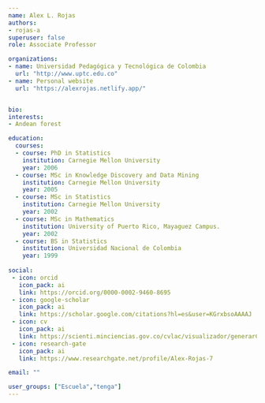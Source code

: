 ```yaml
---
name: Alex L. Rojas
authors:
- rojas-a
superuser: false
role: Associate Professor

organizations:
- name: Universidad Pedagógica y Tecnológica de Colombia
  url: "http://www.uptc.edu.co"
- name: Personal website
  url: "https://alexrojas.netlify.app/"


bio:
interests:
- Andean forest

education:
  courses:
  - course: PhD in Statistics
    institution: Carnegie Mellon University
    year: 2006
  - course: MSc in Knowledge Discovery and Data Mining
    institution: Carnegie Mellon University
    year: 2005
  - course: MSc in Statistics
    institution: Carnegie Mellon University
    year: 2002
  - course: MSc in Mathematics
    institution: University of Puerto Rico, Mayaguez Campus.
    year: 2002
  - course: BS in Statistics
    institution: Universidad Nacional de Colombia
    year: 1999
    
social:
 - icon: orcid
   icon_pack: ai
   link: https://orcid.org/0000-0002-9460-8695
 - icon: google-scholar
   icon_pack: ai
   link: https://scholar.google.com/citations?hl=es&user=KGrxbsoAAAAJ
 - icon: cv
   icon_pack: ai
   link: https://scienti.minciencias.gov.co/cvlac/visualizador/generarCurriculoCv.do?cod_rh=0000100943
 - icon: research-gate
   icon_pack: ai
   link: https://www.researchgate.net/profile/Alex-Rojas-7

email: ""

user_groups: ["Escuela","tenga"]
---
```

